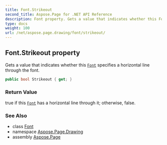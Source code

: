 ```yaml
---
title: Font.Strikeout
second_title: Aspose.Page for .NET API Reference
description: Font property. Gets a value that indicates whether this Font specifies a horizontal line through the font
type: docs
weight: 100
url: /net/aspose.page.drawing/font/strikeout/
---
```

## Font.Strikeout property

Gets a value that indicates whether this [`Font`](../) specifies a horizontal line through the font.

```csharp
public bool Strikeout { get; }
```

### Return Value

true if this [`Font`](../) has a horizontal line through it; otherwise, false.

### See Also

* class [Font](../)
* namespace [Aspose.Page.Drawing](../../font/)
* assembly [Aspose.Page](../../../)


